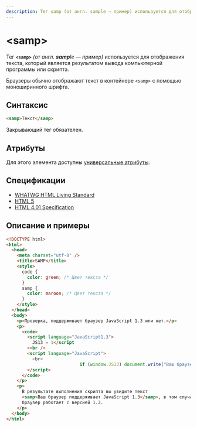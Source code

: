 ```yaml
---
description: Тег samp (от англ. sample — пример) используется для отображения текста, который является результатом вывода компьютерной программы или скрипта
---
```


# &lt;samp&gt;

Тег **`<samp>`** _(от англ. **samp**le — пример)_ используется для отображения текста, который является результатом вывода компьютерной программы или скрипта.

Браузеры обычно отображают текст в контейнере `<samp>` с помощью моноширинного шрифта.

## Синтаксис

```html
<samp>Текст</samp>
```

Закрывающий тег обязателен.

## Атрибуты

Для этого элемента доступны [универсальные атрибуты](uni-attr.md).

## Спецификации

- [WHATWG HTML Living Standard](https://html.spec.whatwg.org/multipage/semantics.html#the-samp-element)
- [HTML 5](http://www.w3.org/TR/html5/text-level-semantics.html#the-samp-element)
- [HTML 4.01 Specification](http://www.w3.org/TR/html401/struct/text.html#h-9.2.1)

## Описание и примеры

```html
<!DOCTYPE html>
<html>
  <head>
    <meta charset="utf-8" />
    <title>SAMP</title>
    <style>
      code {
        color: green; /* Цвет текста */
      }
      samp {
        color: maroon; /* Цвет текста */
      }
    </style>
  </head>
  <body>
    <p>Проверка, поддерживает браузер JavaScript 1.3 или нет.</p>
    <p>
      <code>
        <script language="JavaScript1.3">
          JS13 = 1</script
        ><br />
        <script language="JavaScript">
          <br>
          					if (window.JS13) document.write("Ваш браузер поддерживает JavaScript 1.3");<br>
        </script>
      </code>
    </p>
    <p>
      В результате выполнения скрипта вы увидите текст
      <samp>Ваш браузер поддерживает JavaScript 1.3</samp>, в том случае, если
      браузер работает с версией 1.3.
    </p>
  </body>
</html>
```
